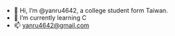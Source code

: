 - 👋 Hi, I’m @yanru4642, a college student form Taiwan.
- 🌱 I’m currently learning C
- 📫 yanru4642@gmail.com

<!---
yanru4642/yanru4642 is a ✨ special ✨ repository because its `README.md` (this file) appears on your GitHub profile.
You can click the Preview link to take a look at your changes.
--->
